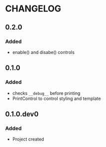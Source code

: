 # CHANGELOG

## 0.2.0

### Added
-   enable() and disabe() controls  

## 0.1.0

### Added
-   checks `__debug__` before printing  
-   PrintControl to control styling and template  

## 0.1.0.dev0

### Added
-   Project created  
